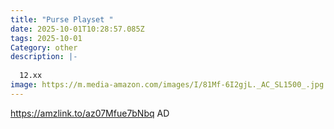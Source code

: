 ```yaml
---
title: "Purse Playset "
date: 2025-10-01T10:28:57.085Z
tags: 2025-10-01
Category: other
description: |-
  
  12.xx
image: https://m.media-amazon.com/images/I/81Mf-6I2gjL._AC_SL1500_.jpg
---
```

https://amzlink.to/az07Mfue7bNbq
AD